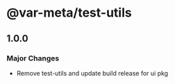 # @var-meta/test-utils

## 1.0.0

### Major Changes

- Remove test-utils and update build release for ui pkg
